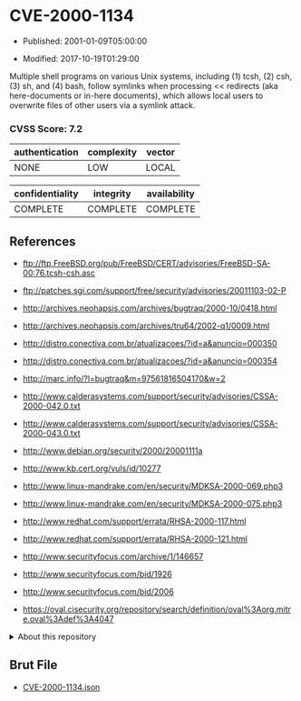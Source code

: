 # CVE-2000-1134

- Published: 2001-01-09T05:00:00

- Modified: 2017-10-19T01:29:00

Multiple shell programs on various Unix systems, including (1) tcsh, (2) csh, (3) sh, and (4) bash, follow symlinks when processing << redirects (aka here-documents or in-here documents), which allows local users to overwrite files of other users via a symlink attack.

### CVSS Score: **7.2**

| authentication | complexity | vector |
| --- | --- | --- |
| NONE | LOW | LOCAL |

| confidentiality | integrity | availability |
| --- | --- | --- |
| COMPLETE | COMPLETE | COMPLETE |

## References

* ftp://ftp.FreeBSD.org/pub/FreeBSD/CERT/advisories/FreeBSD-SA-00:76.tcsh-csh.asc

* ftp://patches.sgi.com/support/free/security/advisories/20011103-02-P

* http://archives.neohapsis.com/archives/bugtraq/2000-10/0418.html

* http://archives.neohapsis.com/archives/tru64/2002-q1/0009.html

* http://distro.conectiva.com.br/atualizacoes/?id=a&anuncio=000350

* http://distro.conectiva.com.br/atualizacoes/?id=a&anuncio=000354

* http://marc.info/?l=bugtraq&m=97561816504170&w=2

* http://www.calderasystems.com/support/security/advisories/CSSA-2000-042.0.txt

* http://www.calderasystems.com/support/security/advisories/CSSA-2000-043.0.txt

* http://www.debian.org/security/2000/20001111a

* http://www.kb.cert.org/vuls/id/10277

* http://www.linux-mandrake.com/en/security/MDKSA-2000-069.php3

* http://www.linux-mandrake.com/en/security/MDKSA-2000-075.php3

* http://www.redhat.com/support/errata/RHSA-2000-117.html

* http://www.redhat.com/support/errata/RHSA-2000-121.html

* http://www.securityfocus.com/archive/1/146657

* http://www.securityfocus.com/bid/1926

* http://www.securityfocus.com/bid/2006

* https://oval.cisecurity.org/repository/search/definition/oval%3Aorg.mitre.oval%3Adef%3A4047

<details>
<summary>About this repository</summary> 

  This repository is part of the project [Live Hack CVE](https://github.com/Live-Hack-CVE). Main website can be found [www.live-hack.org](https://www.live-hack.org) 
  
  Made by [Sn0wAlice](https://github.com/Sn0wAlice) for the people that care about security and need to have a feed of the latest CVEs. Hope you enjoy it, don't forget to star the repo and follow me on [Twitter](https://twitter.com/Sn0wAlice) and [Github](https://github.com/Sn0wAlice). And that is my [personnal website](https://www.alice-snow.me/)

  - [Home Page](https://github.com/Live-Hack-CVE)
  - [Framework](https://github.com/Live-Hack-CVE/cve-framework)
  - [CVE database](https://github.com/Live-Hack-CVE/full_database)
  - [Changelog](https://github.com/Live-Hack-CVE/Changelog)
</details>

## Brut File

* [CVE-2000-1134.json](https://raw.githubusercontent.com/Live-Hack-CVE/full_database/main/cves/2000/CVE-2000-1134.json)

